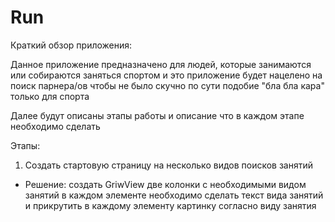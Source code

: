 # Run
Краткий обзор приложения:

Данное приложение предназначено для людей, которые занимаются или собираются заняться спортом и это приложение будет нацелено на поиск парнера/ов чтобы не было скучно 
по сути подобие "бла бла кара" только для спорта


Далее будут описаны этапы работы и описание что в каждом этапе необходимо сделать

Этапы:
1. Создать стартовую страницу на несколько видов поисков занятий 
- Решение: создать GriwView две колонки с необходимыми видом занятий в каждом элементе необходимо сделать текст вида занятий и прикрутить в каждому элементу картинку согласно виду занятия
